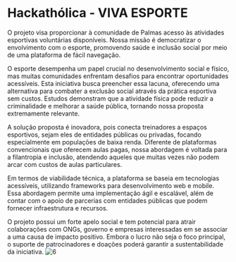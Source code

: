 # Hackathólica - VIVA ESPORTE
O projeto visa proporcionar à comunidade de Palmas acesso às atividades esportivas voluntárias disponíveis. Nossa missão é democratizar o envolvimento com o esporte, promovendo saúde e inclusão social por meio de uma plataforma de fácil navegação.

O esporte desempenha um papel crucial no desenvolvimento social e físico, mas muitas comunidades enfrentam desafios para encontrar oportunidades acessíveis. Esta iniciativa busca preencher essa lacuna, oferecendo uma alternativa para combater a exclusão social através da prática esportiva sem custos. Estudos demonstram que a atividade física pode reduzir a criminalidade e melhorar a saúde pública, tornando nossa proposta extremamente relevante.

A solução proposta é inovadora, pois conecta treinadores a espaços esportivos, sejam eles de entidades públicas ou privadas, focando especialmente em populações de baixa renda. Diferente de plataformas convencionais que oferecem aulas pagas, nossa abordagem é voltada para a filantropia e inclusão, atendendo aqueles que muitas vezes não podem arcar com custos de aulas particulares.

Em termos de viabilidade técnica, a plataforma se baseia em tecnologias acessíveis, utilizando frameworks para desenvolvimento web e mobile. Essa abordagem permite uma implementação ágil e escalável, além de contar com o apoio de parcerias com entidades públicas que podem fornecer infraestrutura e recursos.

O projeto possui um forte apelo social e tem potencial para atrair colaborações com ONGs, governo e empresas interessadas em se associar a uma causa de impacto positivo. Embora o lucro não seja o foco principal, o suporte de patrocinadores e doações poderá garantir a sustentabilidade da iniciativa.
![6](https://github.com/user-attachments/assets/6cbc8998-864a-406a-bd65-db72feeea918)
